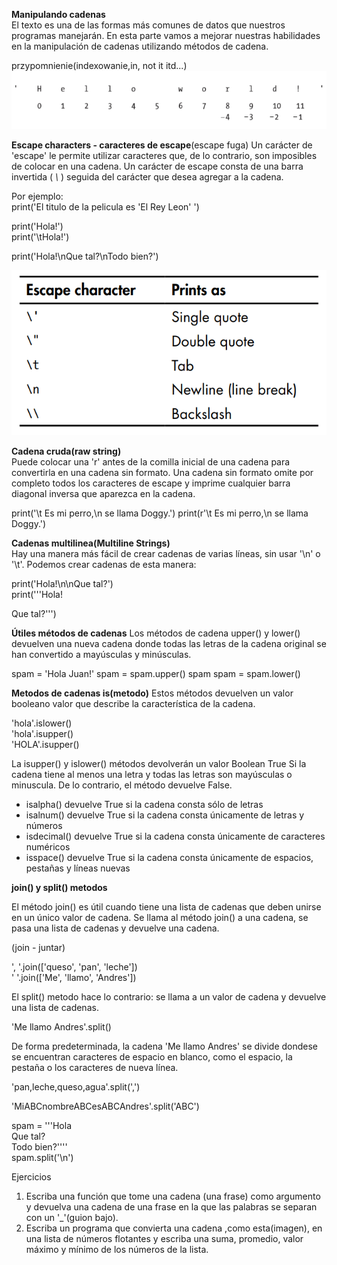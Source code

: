 ﻿**Manipulando cadenas**  
El texto es una de las formas más comunes de datos que nuestros programas manejarán. En esta parte vamos a mejorar nuestras habilidades en la manipulación de cadenas utilizando métodos de cadena.

przypomnienie(indexowanie,in, not it itd...)  
![](index_string.png)


**Escape characters - caracteres de escape**(escape fuga)
Un carácter de 'escape' le permite utilizar caracteres que, de lo contrario, son imposibles de colocar en una cadena. Un carácter de escape consta de una barra invertida ( *\\* ) seguida del carácter que desea agregar a la cadena.   

Por ejemplo:    
print('El titulo de la pelicula es \'El Rey Leon\' ')

print('Hola!')  
print('\tHola!')

print('Hola!\nQue tal?\nTodo bien?')

![](escape.png)

**Cadena cruda(raw string)**  
Puede colocar una 'r' antes de la comilla inicial de una cadena para convertirla en una cadena sin formato. Una cadena sin formato omite por completo todos los caracteres de escape y imprime cualquier barra diagonal inversa que aparezca en la cadena.

print('\t Es mi perro,\n se llama Doggy.')
print(r'\t Es mi perro,\n se llama Doggy.')

**Cadenas multilinea(Multiline Strings)**  
Hay una manera más fácil de crear cadenas de varias líneas, sin usar '\n' o '\t'. 
Podemos crear cadenas de esta manera:

print('Hola!\n\nQue tal?')  
print('''Hola!

Que tal?''')

**Útiles métodos de cadenas**
Los métodos de cadena upper() y lower() devuelven una nueva cadena donde todas las letras de la cadena original se han convertido a mayúsculas y minúsculas.  

spam = 'Hola Juan!'
spam = spam.upper()
spam
spam = spam.lower()

**Metodos de cadenas is(metodo)**
Estos métodos devuelven un valor booleano valor que describe la característica de la cadena.  

'hola'.islower()  
'hola'.isupper()  
'HOLA'.isupper()  

La isupper() y islower() métodos devolverán un valor Boolean True 
Si la cadena tiene al menos una letra y todas las letras son mayúsculas o minuscula. De lo contrario, el método devuelve False.

- isalpha() devuelve True si la cadena consta sólo de letras  
- isalnum() devuelve True si la cadena consta únicamente de letras y números
- isdecimal() devuelve True si la cadena consta únicamente de caracteres numéricos
- isspace() devuelve True si la cadena consta únicamente de espacios, pestañas y líneas nuevas

**join() y split() metodos**  

El método join() es útil cuando tiene una lista de cadenas que deben unirse en un único valor de cadena. Se llama al método join() a una cadena, se pasa una lista de cadenas y devuelve una cadena.

(join - juntar)


', '.join(['queso', 'pan', 'leche'])  
 ' '.join(['Me', 'llamo', 'Andres'])
 
El split() metodo hace lo contrario: se llama a un valor de cadena y devuelve una lista de cadenas.   

'Me llamo Andres'.split()  

De forma predeterminada, la cadena 'Me llamo Andres' se divide dondese se encuentran caracteres de espacio en blanco, como el espacio, la pestaña o los caracteres de nueva línea.  

'pan,leche,queso,agua'.split(',')

'MiABCnombreABCesABCAndres'.split('ABC')

spam = '''Hola  
Que tal?  
Todo bien?''''  
spam.split('\n')  

Ejercicios
1. Escriba una función que tome una cadena (una frase) como argumento y devuelva una cadena de una frase en la que las palabras se separan con un '_'(guion bajo).
2. Escriba un programa que convierta una cadena ,como esta(imagen), en una lista de números flotantes y escriba una suma, promedio, valor máximo y mínimo de los números de la lista.











